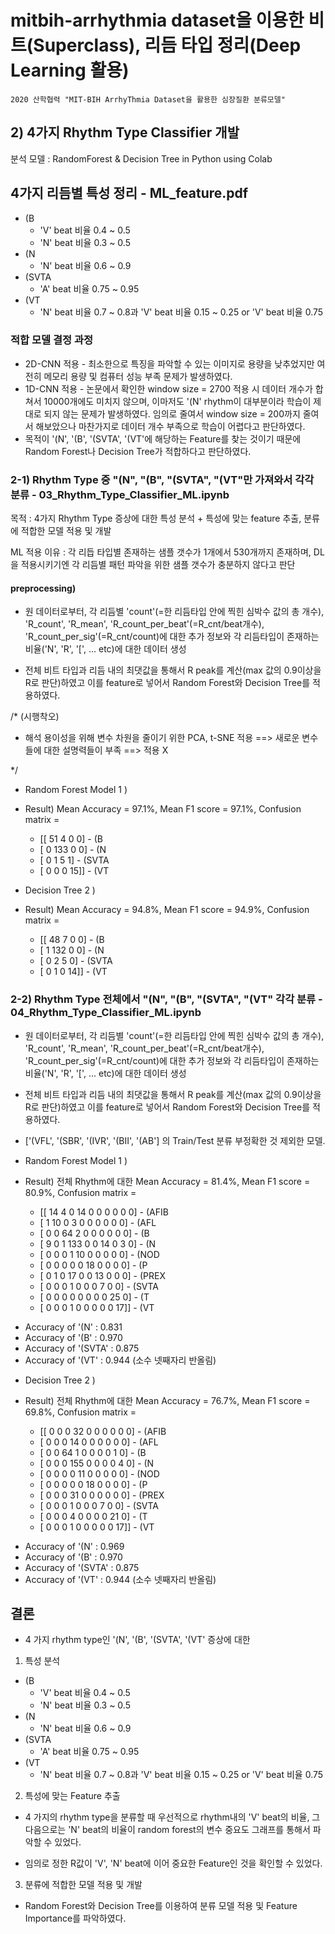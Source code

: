 # mitbih-arrhythmia dataset을 이용한 비트(Superclass), 리듬 타입 정리(Deep Learning 활용)


	2020 산학협력 "MIT-BIH ArrhyThmia Dataset을 활용한 심장질환 분류모델"

## 2) 4가지 Rhythm Type Classifier 개발

분석 모델 : RandomForest & Decision Tree in Python using Colab

## 4가지 리듬별 특성 정리 - ML_feature.pdf

* (B
	- 'V' beat 비율 0.4 ~ 0.5
	- 'N' beat 비율 0.3 ~ 0.5
* (N
	- 'N' beat 비율 0.6 ~ 0.9
* (SVTA
	- 'A' beat 비율 0.75 ~ 0.95
* (VT
	- 'N' beat 비율 0.7 ~ 0.8과 'V' beat 비율 0.15 ~ 0.25 or 'V' beat 비율 0.75
	
### 적합 모델 결정 과정
* 2D-CNN 적용 - 최소한으로 특징을 파악할 수 있는 이미지로 용량을 낮추었지만 여전히 메모리 용량 및 컴퓨터 성능 부족 문제가 발생하였다.
* 1D-CNN 적용 - 논문에서 확인한 window size = 2700 적용 시 데이터 개수가 합쳐서 10000개에도 미치지 않으며, 이마저도 '(N' rhythm이 대부분이라 학습이 제대로 되지 않는 문제가 발생하였다. 임의로 줄여서 window size = 200까지 줄여서 해보았으나 마찬가지로 데이터 개수 부족으로 학습이 어렵다고 판단하였다.
* 목적이 '(N', '(B', '(SVTA', '(VT'에 해당하는 Feature를 찾는 것이기 때문에 Random Forest나 Decision Tree가 적합하다고 판단하였다.

### 2-1) Rhythm Type 중 "(N", "(B", "(SVTA", "(VT"만 가져와서 각각 분류 - 03_Rhythm_Type_Classifier_ML.ipynb

목적 :  4가지 Rhythm Type 증상에 대한 특성 분석 + 특성에 맞는 feature 추출, 분류에 적합한 모델 적용 및 개발

ML 적용 이유 : 각 리듭 타입별 존재하는 샘플 갯수가 1개에서 530개까지 존재하며, DL을 적용시키기엔 각 리듬별 패턴 파악을 위한 샘플 갯수가 충분하지 않다고 판단

#### preprocessing)

* 원 데이터로부터, 각 리듬별 'count'(=한 리듬타입 안에 찍힌 심박수 값의 총 개수), 'R_count', 'R_mean', 'R_count_per_beat'(=R_cnt/beat개수), 'R_count_per_sig'(=R_cnt/count)에 대한 추가 정보와 각 리듬타입이 존재하는 비율('N', 'R', '[', ... etc)에 대한 데이터 생성

* 전체 비트 타입과 리듬 내의 최댓값을 통해서 R peak를 계산(max 값의 0.9이상을 R로 판단)하였고 이를 feature로 넣어서 Random Forest와 Decision Tree를 적용하였다.

/* (시행착오)

* 해석 용이성을 위해 변수 차원을 줄이기 위한 PCA, t-SNE 적용 ==> 새로운 변수들에 대한 설명력들이 부족 ==> 적용 X

*/

* Random Forest Model 1 )


* Result) Mean Accuracy = 97.1%, Mean F1 score = 97.1%, 
	Confusion matrix = 
	- [[ 51   4   0   0]  - (B
	-  [  0 133   0   0]  - (N
	-  [  0   1   5   1]  - (SVTA
	-  [  0   0   0  15]] - (VT



* Decision Tree 2 )


* Result) Mean Accuracy = 94.8%, Mean F1 score = 94.9%, 
	Confusion matrix = 
	- [[ 48   7   0   0]  - (B
	-  [  1 132   0   0]  - (N
	-  [  0   2   5   0]  - (SVTA
	-  [  0   1   0  14]] - (VT
 
 
### 2-2) Rhythm Type 전체에서 "(N", "(B", "(SVTA", "(VT" 각각 분류 - 04_Rhythm_Type_Classifier_ML.ipynb

* 원 데이터로부터, 각 리듬별 'count'(=한 리듬타입 안에 찍힌 심박수 값의 총 개수), 'R_count', 'R_mean', 'R_count_per_beat'(=R_cnt/beat개수), 'R_count_per_sig'(=R_cnt/count)에 대한 추가 정보와 각 리듬타입이 존재하는 비율('N', 'R', '[', ... etc)에 대한 데이터 생성

* 전체 비트 타입과 리듬 내의 최댓값을 통해서 R peak를 계산(max 값의 0.9이상을 R로 판단)하였고 이를 feature로 넣어서 Random Forest와 Decision Tree를 적용하였다.


* ['(VFL', '(SBR', '(IVR', '(BII', '(AB'] 의 Train/Test 분류 부정확한 것 제외한 모델.

* Random Forest Model 1 )


* Result) 전체 Rhythm에 대한 Mean Accuracy = 81.4%, Mean F1 score = 80.9%, 
	Confusion matrix = 
	- [[ 14   4   0  14   0   0   0   0   0   0]  - (AFIB
 	-  [  1  10   0   3   0   0   0   0   0   0]  - (AFL
 	-  [  0   0  64   2   0   0   0   0   0   0]  - (B
 	-  [  9   0   1 133   0   0  14   0   3   0]  - (N
 	-  [  0   0   0   1  10   0   0   0   0   0]  - (NOD
 	-  [  0   0   0   0   0  18   0   0   0   0]  - (P
 	-  [  0   1   0  17   0   0  13   0   0   0]  - (PREX
 	-  [  0   0   0   1   0   0   0   7   0   0]  - (SVTA
 	-  [  0   0   0   0   0   0   0   0  25   0]  - (T
 	-  [  0   0   0   1   0   0   0   0   0  17]] - (VT

+ Accuracy of '(N' : 0.831
+ Accuracy of '(B' : 0.970
+ Accuracy of '(SVTA' : 0.875
+ Accuracy of '(VT' : 0.944
(소수 넷째자리 반올림)

* Decision Tree 2 )
	


* Result) 전체 Rhythm에 대한 Mean Accuracy = 76.7%, Mean F1 score = 69.8%, 
	Confusion matrix = 
	- [[  0   0   0  32   0   0   0   0   0   0]  - (AFIB
	-  [  0   0   0  14   0   0   0   0   0   0]  - (AFL
	-  [  0   0  64   1   0   0   0   0   1   0]  - (B
	-  [  0   0   0 155   0   0   0   0   4   0]  - (N
	-  [  0   0   0   0  11   0   0   0   0   0]  - (NOD
	-  [  0   0   0   0   0  18   0   0   0   0]  - (P
	-  [  0   0   0  31   0   0   0   0   0   0]  - (PREX
	-  [  0   0   0   1   0   0   0   7   0   0]  - (SVTA
	-  [  0   0   0   4   0   0   0   0  21   0]  - (T
	-  [  0   0   0   1   0   0   0   0   0  17]] - (VT

+ Accuracy of '(N' : 0.969
+ Accuracy of '(B' : 0.970
+ Accuracy of '(SVTA' : 0.875
+ Accuracy of '(VT' : 0.944
(소수 넷째자리 반올림)


## 결론
- 4 가지 rhythm type인 '(N', '(B', '(SVTA', '(VT' 증상에 대한

1) 특성 분석
* (B
	- 'V' beat 비율 0.4 ~ 0.5
	- 'N' beat 비율 0.3 ~ 0.5
* (N
	- 'N' beat 비율 0.6 ~ 0.9
* (SVTA
	- 'A' beat 비율 0.75 ~ 0.95
* (VT
	- 'N' beat 비율 0.7 ~ 0.8과 'V' beat 비율 0.15 ~ 0.25 or 'V' beat 비율 0.75

2) 특성에 맞는 Feature 추출
- 4 가지의 rhythm type을 분류할 때 우선적으로 rhythm내의 'V' beat의 비율, 그 다음으로는 'N' beat의 비율이 random forest의 변수 중요도 그래프를 통해서 파악할 수 있었다.

- 임의로 정한 R값이 'V', 'N' beat에 이어 중요한 Feature인 것을 확인할 수 있었다.

3) 분류에 적합한 모델 적용 및 개발
- Random Forest와 Decision Tree를 이용하여 분류 모델 적용 및 Feature Importance를 파악하였다.

